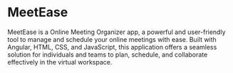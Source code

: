 # MeetEase
MeetEase is a Online Meeting Organizer app, a powerful and user-friendly tool to manage and schedule your online meetings with ease. Built with Angular, HTML, CSS, and JavaScript, this application offers a seamless solution for individuals and teams to plan, schedule, and collaborate effectively in the virtual workspace.

